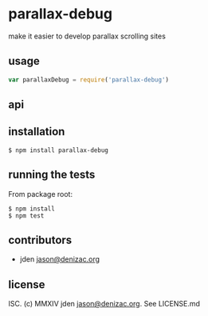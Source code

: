 # parallax-debug
make it easier to develop parallax scrolling sites

## usage
```js
var parallaxDebug = require('parallax-debug')
```


## api


## installation

    $ npm install parallax-debug


## running the tests

From package root:

    $ npm install
    $ npm test


## contributors

- jden <jason@denizac.org>


## license

ISC. (c) MMXIV jden <jason@denizac.org>. See LICENSE.md
